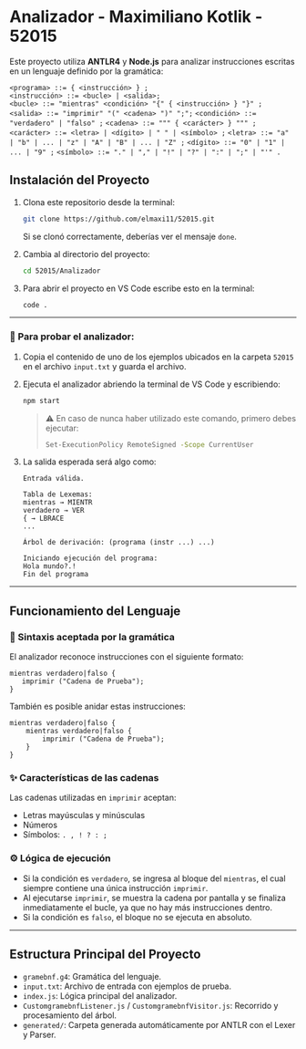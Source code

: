 # Analizador - Maximiliano Kotlik - 52015

Este proyecto utiliza **ANTLR4** y **Node.js** para analizar instrucciones escritas en un lenguaje definido por la gramática:<br> 

`<programa> ::= { <instrucción> } ;`   
`<instrucción> ::= <bucle> | <salida>;`  
`<bucle> ::= "mientras" <condición> "{" { <instrucción> } "}" ;`
`<salida> ::= "imprimir" "(" <cadena> ")" ";";`
`<condición> ::= "verdadero" | "falso" ;`
`<cadena> ::= """ { <carácter> } """ ;`
`<carácter> ::= <letra> | <dígito> | " " | <símbolo> ;`
`<letra> ::= "a" | "b" | ... | "z" | "A" | "B" | ... | "Z" ;`
`<dígito> ::= "0" | "1" | ... | "9" ;`
`<símbolo> ::= "." | "," | "!" | "?" | ":" | ";" | "'" .`

## Instalación del Proyecto

1. Clona este repositorio desde la terminal:

   ```bash
   git clone https://github.com/elmaxi11/52015.git
   ```

   Si se clonó correctamente, deberías ver el mensaje `done`.

2. Cambia al directorio del proyecto:

   ```bash
   cd 52015/Analizador
   ```

3. Para abrir el proyecto en VS Code escribe esto en la terminal:

   ```bash
   code .
   ```

---

### 📝 Para probar el analizador:

1. Copia el contenido de uno de los ejemplos ubicados en la carpeta `52015` en el archivo `input.txt` y guarda el archivo.  
  
2. Ejecuta el analizador abriendo la terminal de VS Code y escribiendo:

   ```bash
   npm start
   ```

   > ⚠️ En caso de nunca haber utilizado este comando, primero debes ejecutar:
   > ```bash
   > Set-ExecutionPolicy RemoteSigned -Scope CurrentUser
   > ```

3. La salida esperada será algo como:

   ```
   Entrada válida.

   Tabla de Lexemas:  
   mientras → MIENTR   
   verdadero → VER
   { → LBRACE  
   ...

   Árbol de derivación: (programa (instr ...) ...)

   Iniciando ejecución del programa:
   Hola mundo?.!
   Fin del programa
   ```

---

## Funcionamiento del Lenguaje

### 📌 Sintaxis aceptada por la gramática

El analizador reconoce instrucciones con el siguiente formato:

```plaintext
mientras verdadero|falso { 
   imprimir ("Cadena de Prueba"); 
}
```

También es posible anidar estas instrucciones:

```plaintext
mientras verdadero|falso { 
    mientras verdadero|falso {
        imprimir ("Cadena de Prueba");
    }
}
```

### ✨ Características de las cadenas

Las cadenas utilizadas en `imprimir` aceptan:

- Letras mayúsculas y minúsculas  
- Números  
- Símbolos: `. , ! ? : ;`

### ⚙️ Lógica de ejecución

- Si la condición es `verdadero`, se ingresa al bloque del `mientras`, el cual siempre contiene una única instrucción `imprimir`.
- Al ejecutarse `imprimir`, se muestra la cadena por pantalla y se finaliza inmediatamente el bucle, ya que no hay más instrucciones dentro.
- Si la condición es `falso`, el bloque no se ejecuta en absoluto.



---

## Estructura Principal del Proyecto

- `gramebnf.g4`: Gramática del lenguaje.
- `input.txt`: Archivo de entrada con ejemplos de prueba.
- `index.js`: Lógica principal del analizador.
- `CustomgramebnfListener.js` / `CustomgramebnfVisitor.js`: Recorrido y procesamiento del árbol.
- `generated/`: Carpeta generada automáticamente por ANTLR con el Lexer y Parser.


